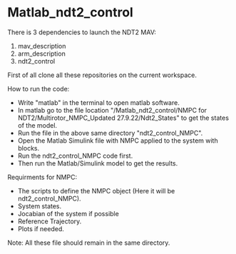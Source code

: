 # Matlab_ndt2_control

There is 3 dependencies to launch the NDT2 MAV:
 
 1. mav_description
 2. arm_description
 3. ndt2_control

First of all clone all these repositories on the current workspace.

How to run the code:
- Write "matlab" in the terminal to open matlab software.
- In matlab go to the file location "<path to>/Matlab_ndt2_control/NMPC for NDT2/Multirotor_NMPC_Updated 27.9.22/Ndt2_States" to get the states of the model.
- Run the file in the above same directory "ndt2_control_NMPC".
- Open the Matlab Simulink file with NMPC applied to the system with blocks.
- Run the ndt2_control_NMPC code first.
- Then run the Matlab/Simulink model to get the results.

Requirments for NMPC:
- The scripts to define the NMPC object (Here it will be ndt2_control_NMPC).
- System states.
- Jocabian of the system if possible
- Reference Trajectory.
- Plots if needed.

Note: All these file should remain in the same directory.

